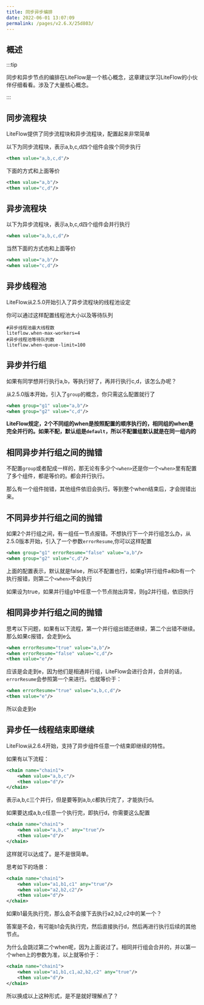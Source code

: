 ```yaml
---
title: 同步异步编排
date: 2022-06-01 13:07:09
permalink: /pages/v2.6.X/25d803/
---
```


## 概述

:::tip

同步和异步节点的编排在LiteFlow是一个核心概念，这章建议学习LiteFlow的小伙伴仔细看看。涉及了大量核心概念。

:::



## 同步流程块

LiteFlow提供了同步流程块和异步流程块，配置起来非常简单

以下为同步流程块，表示a,b,c,d四个组件会挨个同步执行
```xml
<then value="a,b,c,d"/>
```

下面的方式和上面等价
```xml
<then value="a,b"/>
<then value="c,d"/>
```



## 异步流程块

以下为异步流程块，表示a,b,c,d四个组件会并行执行

```xml
<when value="a,b,c,d"/>
```

当然下面的方式也和上面等价

```xml
<when value="a,b"/>
<when value="c,d"/>
```



## 异步线程池

LiteFlow从2.5.0开始引入了异步流程块的线程池设定

你可以通过这样配置线程池大小以及等待队列

```properties
#异步线程池最大线程数
liteflow.when-max-workers=4
#异步线程池等待队列数
liteflow.when-queue-limit=100
```



## 异步并行组

如果有同学想并行执行a,b，等执行好了，再并行执行c,d，该怎么办呢？

从2.5.0版本开始，引入了`group`的概念，你只需这么配置就行了

```xml
<when group="g1" value="a,b"/>
<when group="g2" value="c,d"/>
```
**LiteFlow规定，2个不同组的when是按照配置的顺序执行的，相同组的when是完全并行的。如果不配，默认组是`default`，所以不配置组默认就是在同一组内的**



## 相同异步并行组之间的抛错

不配置`group`或者配成一样的，那无论有多少个`<when>`还是你一个`<when>`里有配置了多个组件，都是等价的。都会并行执行。

那么有一个组件抛错，其他组件依旧会执行。等到整个when结束后，才会抛错出来。



## 不同异步并行组之间的抛错

如果2个并行组之间，有一组任一节点报错。不想执行下一个并行组怎么办，从2.5.0版本开始，引入了一个参数`errorResume`,你可以这样配置

```xml
<when group="g1" errorResume="false" value="a,b"/>
<when group="g2" value="c,d"/>
```

上面的配置表示，默认就是false，所以不配置也行，如果g1并行组件a和b有一个执行报错，则第二个`<when>`不会执行

如果设为true，如果并行组g1中任意一个节点抛出异常，则g2并行组，依旧执行



## 相同异步并行组之间的抛错

思考以下问题，如果有以下流程，第一个并行组出错还继续，第二个出错不继续。那么如果c报错，会走到e么

```xml
<when errorResume="true" value="a,b"/>
<when errorResume="false" value="c,d"/>
<then value="e"/>
```



应该是会走到e，因为他们是相通并行组，LiteFlow会进行合并，合并的话，`errorResume`会参照第一个来进行。也就等价于：

```xml
<when errorResume="true" value="a,b,c,d"/>
<then value="e"/>
```

所以会走到e



## 异步任一线程结束即继续

LiteFlow从2.6.4开始，支持了异步组件任意一个结束即继续的特性。

如果有以下流程：

```xml
<chain name="chain1">
    <when value="a,b,c"/>
    <then value="d"/>
</chain>
```

表示a,b,c三个并行，但是要等到a,b,c都执行完了，才能执行d。

如果要达成a,b,c任意一个执行完，即执行d，你需要这么配置

```xml
<chain name="chain1">
    <when value="a,b,c" any="true"/>
    <then value="d"/>
</chain>
```

这样就可以达成了。是不是很简单。



思考如下的场景：

```xml
<chain name="chain1">
    <when value="a1,b1,c1" any="true"/>
    <when value="a2,b2,c2"/>
    <then value="d"/>
</chain>
```

如果b1最先执行完，那么会不会接下去执行a2,b2,c2中的某一个？



答案是不会，有可能b1会先执行完，然后直接执行d，然后再进行执行后续的其他节点。



为什么会跳过第二个when呢，因为上面说过了。相同并行组会合并的，并以第一个when上的参数为准，以上就等价于：

```xml
<chain name="chain1">
    <when value="a1,b1,c1,a2,b2,c2" any="true"/>
    <then value="d"/>
</chain>
```



所以换成以上这种形式，是不是就好理解点了？